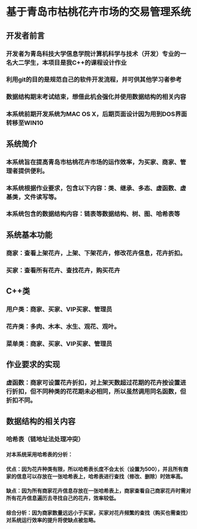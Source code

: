 # 基于青岛市枯桃花卉市场的交易管理系统
## 开发者前言
### 开发者为青岛科技大学信息学院计算机科学与技术（开发）专业的一名大二学生，本项目是我C++的课程设计作业
### 利用git的目的是规范自己的软件开发流程，并可供其他学习者参考
### 数据结构期末考试结束，想借此机会强化并使用数据结构的相关内容
### 本系统前期开发系统为MAC OS X，后期页面设计因为用到DOS界面转移至WIN10
## 系统简介
### 本系统旨在提高青岛市枯桃花卉市场的运作效率，为买家、商家、管理者提供便利。
### 本系统根据作业要求，包含以下内容：类、继承、多态、虚函数、虚基类，文件读写等。
### 本系统包含的数据结构内容：链表等数据结构、树、图、哈希表等
## 系统基本功能
### 商家：查看上架花卉，上架、下架花卉，修改花卉信息，花卉折扣。
### 买家：查看所有花卉、查找花卉，购买花卉
## C++类
### 用户类：商家、买家、VIP买家、管理员
### 花卉类：多肉、木本、水生、观花、观叶。
### 菜单类：商家、买家、VIP买家、管理员
## 作业要求的实现
### 虚函数：商家可设置花卉折扣，对上架天数超过花期的花卉按设置进行折扣，但不同种类的花花期未必相同，所以虽然调用同名函数，但折扣不同。
## 数据结构的相关内容
### 哈希表（链地址法处理冲突）
#### 对本系统采用哈希表的分析：
#### 优点：因为花卉种类有限，所以哈希表长度不会太长（设置为500），并且所有商家的信息可以存放在一张哈希表上，哈希表进行查找（修改、删除）时效率高。
#### 缺点：因为所有商家花卉信息存放在一张哈希表上，商家查看自己商家花卉时需对所有花卉信息遍历去寻找自己的花卉，效率较低。
#### 综合分析：因为商家数量远远小于买家，买家对花卉频繁的查找（购买也需查找）对系统运行效率的提升将使缺点被忽略。

